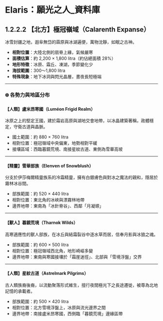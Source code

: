 # Elaris：願光之人_資料庫

## 1.2.2.2 【北方】極冠嶺域（Calarenth Expanse）

冰雪封疆之地，遐阜無岱的霖原與冰湖遍便，萬物沈靜，如眠之古神。

- **相對位置**：大陸北側的扇脊上緣，氣候嚴寒  
- **面積估算**：約 2,200 × 1,800 litra（約佔總面積 28%）  
- **地形特徵**：冰原、霜丘、凍湖，季節變化少  
- **海拔範圍**：300～1,800 litra  
- **特殊現象**：地下冰洞與閃光晶層，晝夜長短極端

---

### ❄️ 各勢力與地區分布

#### 【人類】盧米昂寒國（Luméon Frigid Realm）  
冰原之上的堅定王國，建於霜岩高原與湖地交會地帶，以冰晶建築著稱，政體穩定，守衛古道與晶脈。  
- 國土範圍：約 880 × 760 litra  
- 相對位置：極冠嶺域中央偏東，地勢相對平緩  
- 接壤區域：西臨暮鏡荒境、南接星紋古道、東側為雪華高坡  

---

#### 【精靈】雪華部族（Elenven of Snowblush）  
分支於伊莎梅爾精靈族系的冷霜精靈，擁有白銀膚色與對冰之魔法的親和，隱居於霧林冰谷間。  
- 部族範圍：約 520 × 440 litra  
- 相對位置：東北角的冰峽與漂霧林地帶  
- 邊界地帶：東南為「冰針脊谷」、西鄰「月凝塬」

---

#### 【獸人】暮鏡荒境（Tharnok Wilds）  
高寒適應性的獸人部族，在冰丘與結霜裂谷中逐水草而居，信奉月影與冰狼之魂。  
- 部族範圍：約 600 × 500 litra  
- 相對位置：極冠嶺域西北角，地形崎嶇多變  
- 邊界地帶：東南與寒國接壤於「霜崖迷徑」、北部與「雪境浮盤」交界

---

#### 【人類】星紋古道（Astrelmark Pilgrims）  
古人類族裔後裔，以流動聚落形式維生，擅行夜間極光下之長途遷徙，被尊為北地記憶的承載者。  
- 部族範圍：約 500 × 420 litra  
- 相對位置：北方雪境浮盤上，冰原與流光邊界之間  
- 邊界地帶：南接盧米昂寒國，西側臨「暮鏡荒境」邊緣區帶  
